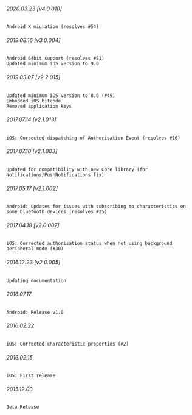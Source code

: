 

###### 2020.03.23 [v4.0.010]

```
Android X migration (resolves #54)
```


###### 2019.08.16 [v3.0.004]

```
Android 64bit support (resolves #51)
Updated minimum iOS version to 9.0 
```


###### 2019.03.07 [v2.2.015]

```
Updated minimum iOS version to 8.0 (#49)
Embedded iOS bitcode
Removed application keys 
```


###### 2017.07.14 [v2.1.013]

```
iOS: Corrected dispatching of Authorisation Event (resolves #16)
```


###### 2017.07.10 [v2.1.003]

```
Updated for compatibility with new Core library (for Notifications/PushNotifications fix)
```


###### 2017.05.17 [v2.1.002]

```
Android: Updates for issues with subscribing to characteristics on some bluetooth devices (resolves #25)
```


###### 2017.04.18 [v2.0.007]

```
iOS: Corrected authorisation status when not using background peripheral mode (#30)
```


###### 2016.12.23 [v2.0.005]

```
Updating documentation
```


######  2016.07.17

```
Android: Release v1.0
```


###### 2016.02.22

```
iOS: Corrected characteristic properties (#2)
```


###### 2016.02.15

```
iOS: First release
```


###### 2015.12.03

```
Beta Release
```

